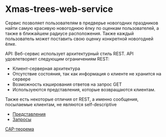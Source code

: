 # Xmas-trees-web-service

Сервис позволяет пользователям в предверье новогодних праздников найти самую красивую новогоднюю ёлку по оценкам пользователей, а также в ближайшем радиусе расположения. Также каждый пользователь может поставить свою оценку конкретной новогодней ёлке.

API:
Веб-сервис использует архитектурный стиль REST.
API удовлетворяет следующим ограничениям REST:
* Клиент-серверная архитектура
* Отсутствие состояния, так как информация о клиенте не хранится на сервере
* Возможность кэширования ответов на запрос GET
* Используеются представления, которые возвращаются клиентам. 

Также есть некоторые отличия от REST, а именно сообщения, посылаемые клиентам, не являются self-descriptive

* [Представления](https://github.com/VictoriaShepeleva/Xmas-trees-web-service/blob/master/representations.md)
* [Запросы](https://github.com/VictoriaShepeleva/Xmas-trees-web-service/blob/master/requests.md)

[CAP-теорема](https://github.com/VictoriaShepeleva/Xmas-trees-web-service/blob/master/cap.md)

